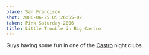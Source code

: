 ```yaml
---
place: San Francisco
shot: 2006-06-25 05:26:55+02
taken: Pink Saturday 2006
title: Little Trouble in Big Castro
---
```


Guys having some fun in one of the [Castro](http://en.wikipedia.org/wiki/The_Castro,_San_Francisco) night clubs.

